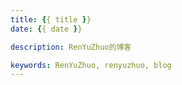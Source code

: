 ```yaml
---
title: {{ title }}
date: {{ date }}

description: RenYuZhuo的博客

keywords: RenYuZhuo, renyuzhuo, blog
---
```

